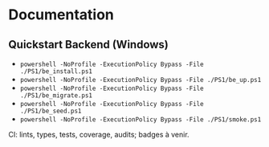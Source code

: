 # Documentation

## Quickstart Backend (Windows)
- `powershell -NoProfile -ExecutionPolicy Bypass -File ./PS1/be_install.ps1`
- `powershell -NoProfile -ExecutionPolicy Bypass -File ./PS1/be_up.ps1`
- `powershell -NoProfile -ExecutionPolicy Bypass -File ./PS1/be_migrate.ps1`
- `powershell -NoProfile -ExecutionPolicy Bypass -File ./PS1/be_seed.ps1`
- `powershell -NoProfile -ExecutionPolicy Bypass -File ./PS1/smoke.ps1`

CI: lints, types, tests, coverage, audits; badges à venir.
